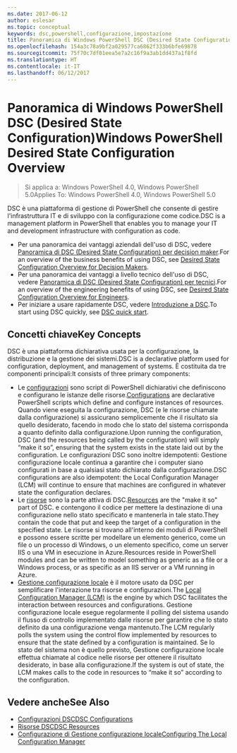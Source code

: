 ```yaml
---
ms.date: 2017-06-12
author: eslesar
ms.topic: conceptual
keywords: dsc,powershell,configurazione,impostazione
title: Panoramica di Windows PowerShell DSC (Desired State Configuration)
ms.openlocfilehash: 154a3c78a9bf2a029577ca6862f333b6bfe69878
ms.sourcegitcommit: 75f70c7df01eea5e7a2c16f9a3ab1dd437a1f8fd
ms.translationtype: HT
ms.contentlocale: it-IT
ms.lasthandoff: 06/12/2017
---
```

# <a name="windows-powershell-desired-state-configuration-overview"></a><span data-ttu-id="c961a-103">Panoramica di Windows PowerShell DSC (Desired State Configuration)</span><span class="sxs-lookup"><span data-stu-id="c961a-103">Windows PowerShell Desired State Configuration Overview</span></span> 

> <span data-ttu-id="c961a-104">Si applica a: Windows PowerShell 4.0, Windows PowerShell 5.0</span><span class="sxs-lookup"><span data-stu-id="c961a-104">Applies To: Windows PowerShell 4.0, Windows PowerShell 5.0</span></span>

<span data-ttu-id="c961a-105">DSC è una piattaforma di gestione di PowerShell che consente di gestire l'infrastruttura IT e di sviluppo con la configurazione come codice.</span><span class="sxs-lookup"><span data-stu-id="c961a-105">DSC is a management platform in PowerShell that enables you to manage your IT and development infrastructure with configuration as code.</span></span>

- <span data-ttu-id="c961a-106">Per una panoramica dei vantaggi aziendali dell'uso di DSC, vedere [Panoramica di DSC (Desired State Configuration) per decision maker](decisionMaker.md).</span><span class="sxs-lookup"><span data-stu-id="c961a-106">For an overview of the business benefits of using DSC, see [Desired State Configuration Overview for Decision Makers](decisionMaker.md).</span></span>
- <span data-ttu-id="c961a-107">Per una panoramica dei vantaggi a livello tecnico dell'uso di DSC, vedere [Panoramica di DSC (Desired State Configuration) per tecnici](DscForEngineers.md).</span><span class="sxs-lookup"><span data-stu-id="c961a-107">For an overview of the engineering benefits of using DSC, see [Desired State Configuration Overview for Engineers](DscForEngineers.md).</span></span>
- <span data-ttu-id="c961a-108">Per iniziare a usare rapidamente DSC, vedere [Introduzione a DSC](quickStart.md).</span><span class="sxs-lookup"><span data-stu-id="c961a-108">To start using DSC quickly, see [DSC quick start](quickStart.md).</span></span>

## <a name="key-concepts"></a><span data-ttu-id="c961a-109">Concetti chiave</span><span class="sxs-lookup"><span data-stu-id="c961a-109">Key Concepts</span></span>

<span data-ttu-id="c961a-110">DSC è una piattaforma dichiarativa usata per la configurazione, la distribuzione e la gestione dei sistemi.</span><span class="sxs-lookup"><span data-stu-id="c961a-110">DSC is a declarative platform used for configuration, deployment, and management of systems.</span></span> <span data-ttu-id="c961a-111">È costituita da tre componenti principali:</span><span class="sxs-lookup"><span data-stu-id="c961a-111">It consists of three primary components:</span></span>

- <span data-ttu-id="c961a-112">Le [configurazioni](configurations.md) sono script di PowerShell dichiarativi che definiscono e configurano le istanze delle risorse.</span><span class="sxs-lookup"><span data-stu-id="c961a-112">[Configurations](configurations.md) are declarative PowerShell scripts which define and configure instances of resources.</span></span>
    <span data-ttu-id="c961a-113">Quando viene eseguita la configurazione, DSC (e le risorse chiamate dalla configurazione) si assicurano semplicemente che il risultato sia quello desiderato, facendo in modo che lo stato del sistema corrisponda a quanto definito dalla configurazione.</span><span class="sxs-lookup"><span data-stu-id="c961a-113">Upon running the configuration, DSC (and the resources being called by the configuration) will simply “make it so”, ensuring that the system exists in the state laid out by the configuration.</span></span> 
    <span data-ttu-id="c961a-114">Le configurazioni DSC sono inoltre idempotenti: Gestione configurazione locale continua a garantire che i computer siano configurati in base a qualsiasi stato dichiarato dalla configurazione.</span><span class="sxs-lookup"><span data-stu-id="c961a-114">DSC configurations are also idempotent: the Local Configuration Manager (LCM) will continue to ensure that machines are configured in whatever state the configuration declares.</span></span>
- <span data-ttu-id="c961a-115">Le [risorse](resources.md) sono la parte attiva di DSC.</span><span class="sxs-lookup"><span data-stu-id="c961a-115">[Resources](resources.md) are the "make it so" part of DSC.</span></span> <span data-ttu-id="c961a-116">e contengono il codice per mettere la destinazione di una configurazione nello stato specificato e mantenerla in tale stato.</span><span class="sxs-lookup"><span data-stu-id="c961a-116">They contain the code that put and keep the target of a configuration in the specified state.</span></span> 
    <span data-ttu-id="c961a-117">Le risorse si trovano all'interno dei moduli di PowerShell e possono essere scritte per modellare un elemento generico, come un file o un processo di Windows, o un elemento specifico, come un server IIS o una VM in esecuzione in Azure.</span><span class="sxs-lookup"><span data-stu-id="c961a-117">Resources reside in PowerShell modules and can be written to model something as generic as a file or a Windows process, or as specific as an IIS server or a VM running in Azure.</span></span>
- <span data-ttu-id="c961a-118">[Gestione configurazione locale](metaConfig.md) è il motore usato da DSC per semplificare l'interazione tra risorse e configurazioni.</span><span class="sxs-lookup"><span data-stu-id="c961a-118">The [Local Configuration Manager (LCM)](metaConfig.md) is the engine by which DSC facilitates the interaction between resources and configurations.</span></span> 
    <span data-ttu-id="c961a-119">Gestione configurazione locale esegue regolarmente il polling del sistema usando il flusso di controllo implementato dalle risorse per garantire che lo stato definito da una configurazione venga mantenuto.</span><span class="sxs-lookup"><span data-stu-id="c961a-119">The LCM regularly polls the system using the control flow implemented by resources to ensure that the state defined by a configuration is maintained.</span></span> 
    <span data-ttu-id="c961a-120">Se lo stato del sistema non è quello previsto, Gestione configurazione locale effettua chiamate al codice nelle risorse per ottenere il risultato desiderato, in base alla configurazione.</span><span class="sxs-lookup"><span data-stu-id="c961a-120">If the system is out of state, the LCM makes calls to the code in resources to “make it so” according to the configuration.</span></span> 

## <a name="see-also"></a><span data-ttu-id="c961a-121">Vedere anche</span><span class="sxs-lookup"><span data-stu-id="c961a-121">See Also</span></span>

- [<span data-ttu-id="c961a-122">Configurazioni DSC</span><span class="sxs-lookup"><span data-stu-id="c961a-122">DSC Configurations</span></span>](configurations.md)
- [<span data-ttu-id="c961a-123">Risorse DSC</span><span class="sxs-lookup"><span data-stu-id="c961a-123">DSC Resources</span></span>](resources.md)
- [<span data-ttu-id="c961a-124">Configurazione di Gestione configurazione locale</span><span class="sxs-lookup"><span data-stu-id="c961a-124">Configuring The Local Configuration Manager</span></span>](metaConfig.md)

